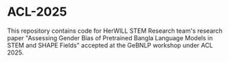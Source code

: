# ACL-2025
This repository contains code for HerWILL STEM Research team's research paper "Assessing Gender Bias of Pretrained Bangla Language Models in STEM and SHAPE Fields" accepted at the GeBNLP workshop under ACL 2025.
